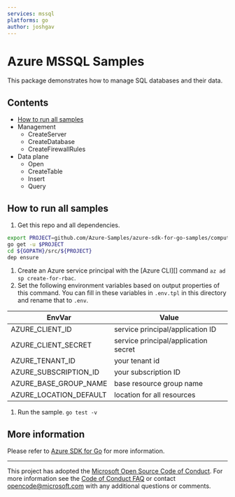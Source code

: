 ```yaml
---
services: mssql
platforms: go
author: joshgav
---
```


# Azure MSSQL Samples

This package demonstrates how to manage SQL databases and their data.

## Contents

* [How to run all samples](#run)
* Management
    * CreateServer
    * CreateDatabase
    * CreateFirewallRules
* Data plane
    * Open
    * CreateTable
    * Insert
    * Query

<a id="run"></a>
## How to run all samples

1. Get this repo and all dependencies.

  ```bash
  export PROJECT=github.com/Azure-Samples/azure-sdk-for-go-samples/compute
  go get -u $PROJECT
  cd ${GOPATH}/src/${PROJECT}
  dep ensure
  ```
1. Create an Azure service principal with the [Azure CLI][] command `az ad sp
   create-for-rbac`.
1. Set the following environment variables based on output properties of this
   command. You can fill in these variables in `.env.tpl` in this directory and
   rename that to `.env`.

  |EnvVar | Value|
  |-------|------|
  |AZURE_CLIENT_ID|service principal/application ID|
  |AZURE_CLIENT_SECRET|service principal/application secret|
  |AZURE_TENANT_ID|your tenant id|
  |AZURE_SUBSCRIPTION_ID|your subscription ID|
  |AZURE_BASE_GROUP_NAME|base resource group name|
  |AZURE_LOCATION_DEFAULT|location for all resources|

1. Run the sample. `go test -v`

<a id="info"></a>
## More information

Please refer to [Azure SDK for Go](https://github.com/Azure/azure-sdk-for-go)
for more information.

---

This project has adopted the [Microsoft Open Source Code of
Conduct](https://opensource.microsoft.com/codeofconduct/). For more information
see the [Code of Conduct
FAQ](https://opensource.microsoft.com/codeofconduct/faq/) or contact
[opencode@microsoft.com](mailto:opencode@microsoft.com) with any additional
questions or comments.
